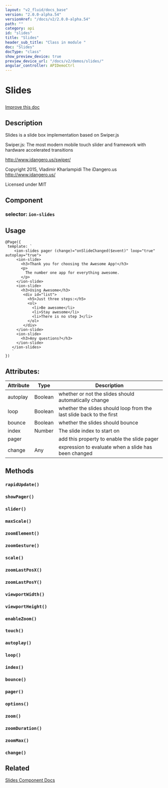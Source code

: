 ```yaml
---
layout: "v2_fluid/docs_base"
version: "2.0.0-alpha.54"
versionHref: "/docs/v2/2.0.0-alpha.54"
path: ""
category: api
id: "slides"
title: "Slides"
header_sub_title: "Class in module "
doc: "Slides"
docType: "class"
show_preview_device: true
preview_device_url: "/docs/v2/demos/slides/"
angular_controller: APIDemoCtrl 
---
```










<h1 class="api-title">


Slides






</h1>

<a class="improve-v2-docs" href='http://github.com/driftyco/ionic/edit/2.0/ionic/components/slides/slides.ts#L12'>
Improve this doc
</a>






<!-- description -->
<h2>Description</h2>

<p>Slides is a slide box implementation based on Swiper.js</p>
<p>Swiper.js:
The most modern mobile touch slider and framework with hardware accelerated transitions</p>
<p><a href="http://www.idangero.us/swiper/">http://www.idangero.us/swiper/</a></p>
<p>Copyright 2015, Vladimir Kharlampidi
The iDangero.us
<a href="http://www.idangero.us/">http://www.idangero.us/</a></p>
<p>Licensed under MIT</p>


<h2>Component</h2>
<h3>selector: <code>ion-slides</code></h3>
<!-- @usage tag -->

<h2>Usage</h2>

<pre><code class="lang-ts">@Page({
 template: `
    &lt;ion-slides pager (change)=&quot;onSlideChanged($event)&quot; loop=&quot;true&quot; autoplay=&quot;true&quot;&gt;
     &lt;ion-slide&gt;
       &lt;h3&gt;Thank you for choosing the Awesome App!&lt;/h3&gt;
       &lt;p&gt;
         The number one app for everything awesome.
       &lt;/p&gt;
     &lt;/ion-slide&gt;
     &lt;ion-slide&gt;
       &lt;h3&gt;Using Awesome&lt;/h3&gt;
        &lt;div id=&quot;list&quot;&gt;
          &lt;h5&gt;Just three steps:&lt;/h5&gt;
          &lt;ol&gt;
            &lt;li&gt;Be awesome&lt;/li&gt;
            &lt;li&gt;Stay awesome&lt;/li&gt;
            &lt;li&gt;There is no step 3&lt;/li&gt;
          &lt;/ol&gt;
        &lt;/div&gt;
     &lt;/ion-slide&gt;
     &lt;ion-slide&gt;
       &lt;h3&gt;Any questions?&lt;/h3&gt;
     &lt;/ion-slide&gt;
   &lt;/ion-slides&gt;
   `
})
</code></pre>




<!-- @property tags -->

<h2>Attributes:</h2>
<table class="table" style="margin:0;">
<thead>
<tr>
<th>Attribute</th>


























<th>Type</th>


<th>Description</th>
</tr>
</thead>
<tbody>

<tr>
<td>
autoplay
</td>


<td>
Boolean
</td>


<td>
whether or not the slides should automatically change
</td>
</tr>

<tr>
<td>
loop
</td>


<td>
Boolean
</td>


<td>
whether the slides should loop from the last slide back to the first
</td>
</tr>

<tr>
<td>
bounce
</td>


<td>
Boolean
</td>


<td>
whether the slides should bounce
</td>
</tr>

<tr>
<td>
index
</td>


<td>
Number
</td>


<td>
The slide index to start on
</td>
</tr>

<tr>
<td>
pager
</td>


<td>

</td>


<td>
add this property to enable the slide pager
</td>
</tr>

<tr>
<td>
change
</td>


<td>
Any
</td>


<td>
expression to evaluate when a slide has been changed
</td>
</tr>

</tbody>
</table>


<!-- methods on the class -->

<h2>Methods</h2>

<div id="rapidUpdate"></div>

<h3>
<code>rapidUpdate()</code>
  

</h3>












<div id="showPager"></div>

<h3>
<code>showPager()</code>
  

</h3>












<div id="slider"></div>

<h3>
<code>slider()</code>
  

</h3>












<div id="maxScale"></div>

<h3>
<code>maxScale()</code>
  

</h3>












<div id="zoomElement"></div>

<h3>
<code>zoomElement()</code>
  

</h3>












<div id="zoomGesture"></div>

<h3>
<code>zoomGesture()</code>
  

</h3>












<div id="scale"></div>

<h3>
<code>scale()</code>
  

</h3>












<div id="zoomLastPosX"></div>

<h3>
<code>zoomLastPosX()</code>
  

</h3>












<div id="zoomLastPosY"></div>

<h3>
<code>zoomLastPosY()</code>
  

</h3>












<div id="viewportWidth"></div>

<h3>
<code>viewportWidth()</code>
  

</h3>












<div id="viewportHeight"></div>

<h3>
<code>viewportHeight()</code>
  

</h3>












<div id="enableZoom"></div>

<h3>
<code>enableZoom()</code>
  

</h3>












<div id="touch"></div>

<h3>
<code>touch()</code>
  

</h3>












<div id="autoplay"></div>

<h3>
<code>autoplay()</code>
  

</h3>












<div id="loop"></div>

<h3>
<code>loop()</code>
  

</h3>












<div id="index"></div>

<h3>
<code>index()</code>
  

</h3>












<div id="bounce"></div>

<h3>
<code>bounce()</code>
  

</h3>












<div id="pager"></div>

<h3>
<code>pager()</code>
  

</h3>












<div id="options"></div>

<h3>
<code>options()</code>
  

</h3>












<div id="zoom"></div>

<h3>
<code>zoom()</code>
  

</h3>












<div id="zoomDuration"></div>

<h3>
<code>zoomDuration()</code>
  

</h3>












<div id="zoomMax"></div>

<h3>
<code>zoomMax()</code>
  

</h3>












<div id="change"></div>

<h3>
<code>change()</code>
  

</h3>










<!-- related link -->

<h2>Related</h2>

<a href='/docs/v2/components#slides'>Slides Component Docs</a><!-- end content block -->


<!-- end body block -->


